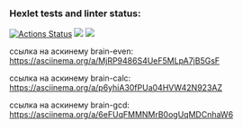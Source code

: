 ### Hexlet tests and linter status:
[![Actions Status](https://github.com/Sophia-Filimonova/python-project-49/workflows/hexlet-check/badge.svg)](https://github.com/Sophia-Filimonova/python-project-49/actions)
<a href="https://codeclimate.com/github/Sophia-Filimonova/python-project-49/maintainability"><img src="https://api.codeclimate.com/v1/badges/554da6b81583c2d514d6/maintainability" /></a>
<a href="https://codeclimate.com/github/Sophia-Filimonova/python-project-49/test_coverage"><img src="https://api.codeclimate.com/v1/badges/554da6b81583c2d514d6/test_coverage" /></a>

ссылка на аскинему brain-even:
https://asciinema.org/a/MjRP9486S4UeF5MLpA7jB5GsF

ссылка на аскинему brain-сalc:
https://asciinema.org/a/p6yhiA30fPUa04HVW42N923AZ

ссылка на аскинему brain-gcd:
https://asciinema.org/a/6eFUqFMMNMrB0ogUqMDCnhaW6